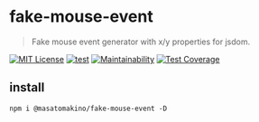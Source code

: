 # fake-mouse-event

> Fake mouse event generator with x/y properties for jsdom.

[![MIT License](https://img.shields.io/badge/license-MIT-blue.svg?style=flat)](LICENSE)
[![test](https://github.com/MasatoMakino/fake-mouse-event/actions/workflows/ci_main.yml/badge.svg?branch=main)](https://github.com/MasatoMakino/fake-mouse-event/actions/workflows/ci_main.yml)
[![Maintainability](https://api.codeclimate.com/v1/badges/7f8ddcb45cb16b9093bc/maintainability)](https://codeclimate.com/github/MasatoMakino/fake-mouse-event/maintainability)
[![Test Coverage](https://api.codeclimate.com/v1/badges/7f8ddcb45cb16b9093bc/test_coverage)](https://codeclimate.com/github/MasatoMakino/fake-mouse-event/test_coverage)

## install

```shell
npm i @masatomakino/fake-mouse-event -D
```

